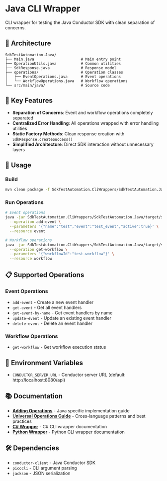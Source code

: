 # Java CLI Wrapper

CLI wrapper for testing the Java Conductor SDK with clean separation of concerns.

## 📁 Architecture

```
SdkTestAutomation.Java/
├── Main.java                     # Main entry point
├── OperationUtils.java           # Common utilities
├── SdkResponse.java              # Response model
├── operations/                   # Operation classes
│   ├── EventOperations.java      # Event operations
│   └── WorkflowOperations.java   # Workflow operations
└── src/main/java/                # Source code
```

## 🎯 Key Features

- **Separation of Concerns**: Event and workflow operations completely separated
- **Centralized Error Handling**: All operations wrapped with error handling utilities
- **Static Factory Methods**: Clean response creation with `SdkResponse.createSuccess()`
- **Simplified Architecture**: Direct SDK interaction without unnecessary layers

## 🚀 Usage

### Build
```bash
mvn clean package -f SdkTestAutomation.CliWrappers/SdkTestAutomation.Java/pom.xml
```

### Run Operations
```bash
# Event operations
java -jar SdkTestAutomation.CliWrappers/SdkTestAutomation.Java/target/sdk-wrapper-1.0.0.jar \
  --operation add-event \
  --parameters '{"name":"test","event":"test_event","active":true}' \
  --resource event

# Workflow operations
java -jar SdkTestAutomation.CliWrappers/SdkTestAutomation.Java/target/sdk-wrapper-1.0.0.jar \
  --operation get-workflow \
  --parameters '{"workflowId":"test-workflow"}' \
  --resource workflow
```

## 📋 Supported Operations

### Event Operations
- `add-event` - Create a new event handler
- `get-event` - Get all event handlers
- `get-event-by-name` - Get event handlers by name
- `update-event` - Update an existing event handler
- `delete-event` - Delete an event handler

### Workflow Operations
- `get-workflow` - Get workflow execution status

## 🔧 Environment Variables

- `CONDUCTOR_SERVER_URL` - Conductor server URL (default: http://localhost:8080/api)

## 📚 Documentation

- **[Adding Operations](ADDING_OPERATIONS.md)** - Java specific implementation guide
- **[Universal Operations Guide](../../ADDING_OPERATIONS_GUIDE.md)** - Cross-language patterns and best practices
- **[C# Wrapper](../SdkTestAutomation.CSharp/README.md)** - C# CLI wrapper documentation
- **[Python Wrapper](../SdkTestAutomation.Python/README.md)** - Python CLI wrapper documentation

## 🛠️ Dependencies

- `conductor-client` - Java Conductor SDK
- `picocli` - CLI argument parsing
- `jackson` - JSON serialization 